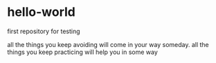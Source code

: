 # hello-world
first repository for testing

all the things you keep avoiding will come in your way someday. 
all the things you keep practicing will help you in some way
